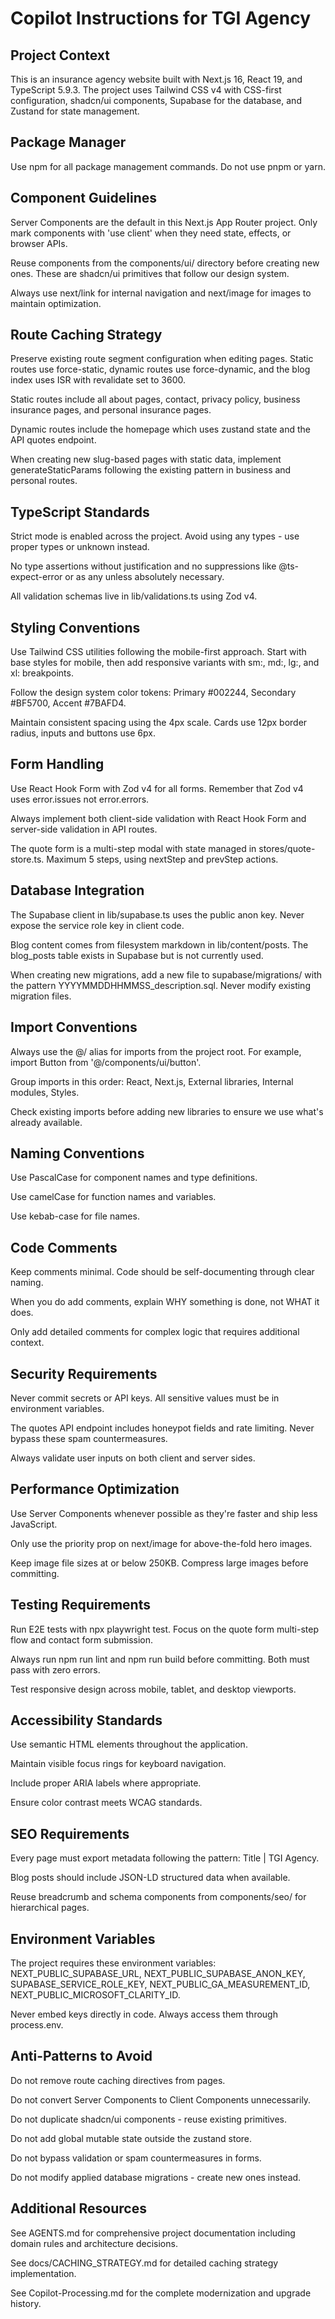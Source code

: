 # Copilot Instructions for TGI Agency

## Project Context

This is an insurance agency website built with Next.js 16, React 19, and TypeScript 5.9.3. The project uses Tailwind CSS v4 with CSS-first configuration, shadcn/ui components, Supabase for the database, and Zustand for state management.

## Package Manager

Use npm for all package management commands. Do not use pnpm or yarn.

## Component Guidelines

Server Components are the default in this Next.js App Router project. Only mark components with 'use client' when they need state, effects, or browser APIs.

Reuse components from the components/ui/ directory before creating new ones. These are shadcn/ui primitives that follow our design system.

Always use next/link for internal navigation and next/image for images to maintain optimization.

## Route Caching Strategy

Preserve existing route segment configuration when editing pages. Static routes use force-static, dynamic routes use force-dynamic, and the blog index uses ISR with revalidate set to 3600.

Static routes include all about pages, contact, privacy policy, business insurance pages, and personal insurance pages.

Dynamic routes include the homepage which uses zustand state and the API quotes endpoint.

When creating new slug-based pages with static data, implement generateStaticParams following the existing pattern in business and personal routes.

## TypeScript Standards

Strict mode is enabled across the project. Avoid using any types - use proper types or unknown instead.

No type assertions without justification and no suppressions like @ts-expect-error or as any unless absolutely necessary.

All validation schemas live in lib/validations.ts using Zod v4.

## Styling Conventions

Use Tailwind CSS utilities following the mobile-first approach. Start with base styles for mobile, then add responsive variants with sm:, md:, lg:, and xl: breakpoints.

Follow the design system color tokens: Primary #002244, Secondary #BF5700, Accent #7BAFD4.

Maintain consistent spacing using the 4px scale. Cards use 12px border radius, inputs and buttons use 6px.

## Form Handling

Use React Hook Form with Zod v4 for all forms. Remember that Zod v4 uses error.issues not error.errors.

Always implement both client-side validation with React Hook Form and server-side validation in API routes.

The quote form is a multi-step modal with state managed in stores/quote-store.ts. Maximum 5 steps, using nextStep and prevStep actions.

## Database Integration

The Supabase client in lib/supabase.ts uses the public anon key. Never expose the service role key in client code.

Blog content comes from filesystem markdown in lib/content/posts. The blog_posts table exists in Supabase but is not currently used.

When creating new migrations, add a new file to supabase/migrations/ with the pattern YYYYMMDDHHMMSS_description.sql. Never modify existing migration files.

## Import Conventions

Always use the @/ alias for imports from the project root. For example, import Button from '@/components/ui/button'.

Group imports in this order: React, Next.js, External libraries, Internal modules, Styles.

Check existing imports before adding new libraries to ensure we use what's already available.

## Naming Conventions

Use PascalCase for component names and type definitions.

Use camelCase for function names and variables.

Use kebab-case for file names.

## Code Comments

Keep comments minimal. Code should be self-documenting through clear naming.

When you do add comments, explain WHY something is done, not WHAT it does.

Only add detailed comments for complex logic that requires additional context.

## Security Requirements

Never commit secrets or API keys. All sensitive values must be in environment variables.

The quotes API endpoint includes honeypot fields and rate limiting. Never bypass these spam countermeasures.

Always validate user inputs on both client and server sides.

## Performance Optimization

Use Server Components whenever possible as they're faster and ship less JavaScript.

Only use the priority prop on next/image for above-the-fold hero images.

Keep image file sizes at or below 250KB. Compress large images before committing.

## Testing Requirements

Run E2E tests with npx playwright test. Focus on the quote form multi-step flow and contact form submission.

Always run npm run lint and npm run build before committing. Both must pass with zero errors.

Test responsive design across mobile, tablet, and desktop viewports.

## Accessibility Standards

Use semantic HTML elements throughout the application.

Maintain visible focus rings for keyboard navigation.

Include proper ARIA labels where appropriate.

Ensure color contrast meets WCAG standards.

## SEO Requirements

Every page must export metadata following the pattern: Title | TGI Agency.

Blog posts should include JSON-LD structured data when available.

Reuse breadcrumb and schema components from components/seo/ for hierarchical pages.

## Environment Variables

The project requires these environment variables: NEXT_PUBLIC_SUPABASE_URL, NEXT_PUBLIC_SUPABASE_ANON_KEY, SUPABASE_SERVICE_ROLE_KEY, NEXT_PUBLIC_GA_MEASUREMENT_ID, NEXT_PUBLIC_MICROSOFT_CLARITY_ID.

Never embed keys directly in code. Always access them through process.env.

## Anti-Patterns to Avoid

Do not remove route caching directives from pages.

Do not convert Server Components to Client Components unnecessarily.

Do not duplicate shadcn/ui components - reuse existing primitives.

Do not add global mutable state outside the zustand store.

Do not bypass validation or spam countermeasures in forms.

Do not modify applied database migrations - create new ones instead.

## Additional Resources

See AGENTS.md for comprehensive project documentation including domain rules and architecture decisions.

See docs/CACHING_STRATEGY.md for detailed caching strategy implementation.

See Copilot-Processing.md for the complete modernization and upgrade history.
